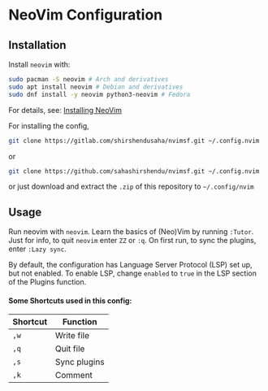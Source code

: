 # NeoVim Configuration

## Installation
Install `neovim` with:
```bash
sudo pacman -S neovim # Arch and derivatives
sudo apt install neovim # Debian and derivatives
sudo dnf install -y neovim python3-neovim # Fedora
```
For details, see: [Installing NeoVim](https://github.com/neovim/neovim/wiki/Installing-Neovim)

For installing the config,
```bash
git clone https://gitlab.com/shirshendusaha/nvimsf.git ~/.config.nvim
```
or
```bash
git clone https://github.com/sahashirshendu/nvimsf.git ~/.config.nvim
```
or just download and extract the `.zip` of this repository to `~/.config/nvim`

## Usage
Run neovim with `neovim`.
Learn the basics of (Neo)Vim by running `:Tutor`.
Just for info, to quit `neovim` enter `ZZ` or `:q`.
On first run, to sync the plugins, enter `:Lazy sync`.

By default, the configuration has Language Server Protocol (LSP) set up, but not enabled.
To enable LSP, change `enabled` to `true` in the LSP section of the Plugins function.

#### Some Shortcuts used in this config:
|  Shortcut  | Function     |
| ---------- | ------------ |
|    `,w`    | Write file   |
|    `,q`    | Quit file    |
|    `,s`    | Sync plugins |
|    `,k`    | Comment      |
